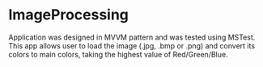 # ImageProcessing

Application was designed in MVVM pattern and was tested using MSTest.
This app allows user to load the image (.jpg, .bmp or .png) and convert its colors to main colors, taking the highest value of Red/Green/Blue.
